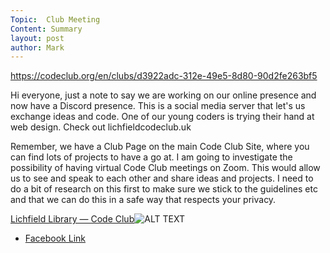 ```yaml
---
Topic:  Club Meeting
Content: Summary
layout: post
author: Mark
---
```

https://codeclub.org/en/clubs/d3922adc-312e-49e5-8d80-90d2fe263bf5

Hi everyone, just a note to say we are working on our online presence and now have a Discord presence. This is a social media server that let's us exchange ideas and code. One of our young coders is trying their hand at web design. Check out lichfieldcodeclub.uk 

Remember, we have a Club Page on the main Code Club Site, where you can find lots of projects to have a go at. I am going to investigate the possibility of having virtual Code Club meetings on Zoom. This would allow us to see and speak to each other and share ideas and projects. I need to do a bit of research on this first to make sure we stick to the guidelines etc and that we can do this in a safe way that respects your privacy.

[Lichfield Library — Code Club](https://l.facebook.com/l.php?u=https%3A%2F%2Fcodeclub.org%2Fen%2Fclubs%2Fd3922adc-312e-49e5-8d80-90d2fe263bf5&h=AT3BZSYzyPuxmu139k9Gw8dn4PU3O1Xl9igven-aRfASqS29oCsHu_wKT7AbiVSJd53aQbsZ4Aa0vDYC7z2HR8duMiGO95uTGMHi5Gf0Vuk2Fhq4EPMd4_-YV-8lQkHT&s=1)![ALT TEXT](https://external.fbhx6-1.fna.fbcdn.net/emg1/v/t13/6849981301606394634?url=https%3A%2F%2Fmaps.googleapis.com%2Fmaps%2Fapi%2Fstaticmap%3Fcenter%3D52.6834606%2C-1.8274373%26markers%3Dcolor%3Ared%7C52.6834606%2C-1.8274373%26key%3DAIzaSyDT0mMwhQaPf3J-DApAXMiPP5qYyj5lc5I%26scale%3D2%26size%3D600x400%26zoom%3D15&fb_obo=1&utld=googleapis.com&stp=c0.5000x0.5000f_dst-emg0_p720x720_q75&ccb=13-1&oh=06_AbHA3X2kjchIy_sMM8dTbo3EYgj4NM6Pkdxl79oxse9Eyw&oe=652853A9&_nc_sid=e609ca)

* [Facebook Link](https://www.facebook.com/1481985248595237/posts/3423966971063712/)



